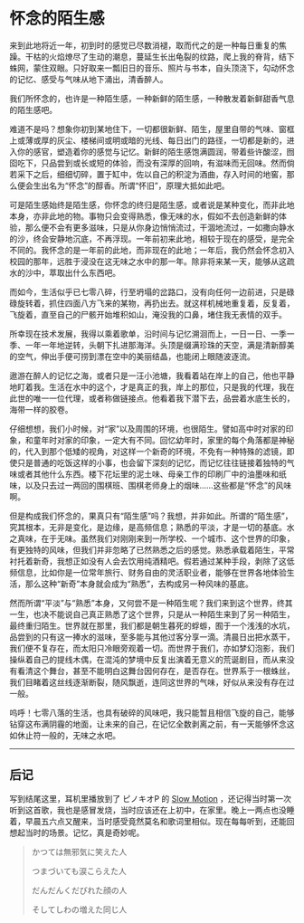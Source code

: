 # 怀念的陌生感

来到此地将近一年，初到时的感觉已尽数消褪，取而代之的是一种每日重复的焦躁。干枯的火焰燎尽了生动的潮息，蔓延生长出龟裂的纹路，爬上我的脊背，结下蛛网，蒙住双眼。只好取来一瓢旧日的音乐、照片与书本，自头顶浇下，勾动怀念的记忆、感受与气味从地下涌出，清香醉人。

我们所怀念的，也许是一种陌生感，一种新鲜的陌生感，一种散发着新鲜甜香气息的陌生感吧。

难道不是吗？想象你初到某地住下，一切都很新鲜、陌生，屋里自带的气味、窗框上或薄或厚的灰尘、楼梯间或明或暗的光线、每日出门的路径，一切都是新的，进入你的感官，塑造着你的感觉与记忆。新鲜的陌生感饱满圆润，带着些许酸涩，囫囵吃下，只品尝到或长或短的体验，而没有深厚的回响，有滋味而无回味。然而倘若采下之后，细细切碎，置于缸中，佐以自己的积淀为酒曲，存入时间的地窖，那么便会生出名为“怀念”的醇香。所谓“怀旧”，原理大抵如此吧。

可是陌生感始终是陌生感，你怀念的终归是陌生感，或者说是某种变化，而非此地本身，亦非此地的物。事物只会变得熟悉，像无味的水，假如不去创造新鲜的体验，那么便不会有更多滋味，只是从你身边悄悄流过，干涸地流过，一如撒向静水的沙，终会安静地沉底，不再浮现。一年前初来此地，相较于现在的感受，是完全不同的。我怀念的是一年前的此地，而非现在的此地；一年后，我仍然会怀念初入校园的那年，远胜于浸没在这无味之水中的那一年。除非将来某一天，能够从这疏水的沙中，萃取出什么东西吧。

而如今，生活似乎已七零八碎，行至坍塌的岔路口，没有向任何一边前进，只是碌碌旋转着，抓住四面八方飞来的某物，再扔出去。就这样机械地重复着，反复着，飞旋着，直至自己的尸骸开始堆积如山，淹没我的口鼻，堵住我无表情的双手。

所幸现在技术发展，我得以乘着歌单，沿时间与记忆溯洄而上，一日一日、一季一季、一年一年地逆转，头朝下扎进那海洋。头顶是缀满珍珠的天空，满是清新醇美的空气，伸出手便可捞到漂在空中的美丽结晶，也能闭上眼随波逐流。

遨游在醉人的记忆之海，或者只是一汪小池塘，我看着站在岸上的自己，他也平静地盯着我。生活在水中的这个，才是真正的我，岸上的那位，只是我的代理，我在此世的唯一一位代理，或者称做链接点。他看着我下潜下去，品尝着水底生长的，海带一样的胶卷。

仔细想想，我们小时候，对“家”以及周围的环境，也很陌生。譬如高中时对家的印象，和童年时对家的印象，一定大有不同。回忆幼年时，家里的每个角落都是神秘的，代入到那个低矮的视角，对这样一个新奇的环境，不免有一种特殊的滤镜，即使只是普通的吃饭这样的小事，也会留下深刻的记忆，而记忆往往链接着独特的气味或者其他什么东西。楼下花坛里的泥土味、母亲工作的印刷厂中的油墨味和纸味，以及只去过一两回的围棋班、围棋老师身上的烟味……这些都是“怀念”的风味啊。

但是构成我们怀念的，果真只有“陌生感”吗？我想，并非如此。所谓的“陌生感”，究其根本，无非是变化，是边缘，是高频信息；熟悉的平淡，才是一切的基底。水之真味，在于无味。虽然我们对刚刚来到一所学校、一个城市、这个世界的印象，有更独特的风味，但我们并非忽略了已然熟悉之后的感觉。熟悉承载着陌生，平常衬托着新奇，我想正如没有人会去饮用纯酒精吧。假若通过某种手段，剥除了这低频信息，比如你是一位常年旅行、财务自由的灵活职业者，能够在世界各地体验生活，那么这种“新奇”本身就会成为“熟悉”，去构成另一种风味的基底。

然而所谓“平淡”与“熟悉”本身，又何尝不是一种陌生呢？我们来到这个世界，终其一生，也决不能说自己真正熟悉了这个世界，只是从一种陌生来到了另一种陌生，最终重归陌生。世界就在那里，我们都是朝生暮死的蜉蝣，囿于一个浅浅的水坑，品尝到的只有这一捧水的滋味，至多能与其他过客分享一滴。清晨日出把水蒸干，我们便不复存在，而太阳只冷眼旁观着一切。而世界于我们，亦如梦幻泡影，我们操纵着自己的提线木偶，在混沌的梦境中反复出演着无意义的荒诞剧目，而从来没有看清这个舞台，甚至不能明白这舞台因何存在，是否存在。世界系于一根蛛丝，我们目睹着这丝线逐渐断裂，随风飘逝，连同这世界的气味，好似从来没有存在过一般。

呜呼！七零八落的生活，也具有破碎的风味吧，我只能暂且相信飞旋的自己，能够钻穿这布满阴霾的地面，让未来的自己，在记忆全数剥离之前，有一天能够怀念这如休止符一般的，无味之水吧。

---

## 后记

写到结尾这里，耳机里播放到了 ピノキオP 的 [Slow Motion](https://www.bilibili.com/video/BV1nx411T7g7/) ，还记得当时第一次听到这首歌，我也是感冒发烧，当时应该还在上初中，在家里。晚上一两点也没睡着，早晨五六点又醒来，当时感受竟然莫名和歌词里相似。现在每每听到，还能回想起当时的场景。记忆，真是奇妙呢。

> かつては無邪気に笑えた人
>
> つまづいても涙こらえた人
>
> だんだんくだびれた顔の人
>
> そしてしわの増えた同じ人
>

